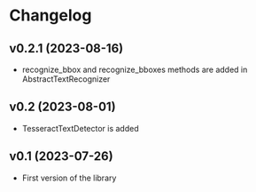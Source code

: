 Changelog
=========
v0.2.1 (2023-08-16)
-------------------
* recognize_bbox and recognize_bboxes methods are added in AbstractTextRecognizer

v0.2 (2023-08-01)
-------------------
* TesseractTextDetector is added 

v0.1 (2023-07-26)
-------------------
* First version of the library
